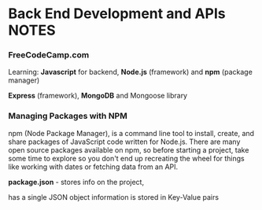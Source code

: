 # Back End Development and APIs NOTES
### FreeCodeCamp.com

Learning: **Javascript** for backend, 
**Node.js** (framework) and **npm** (package manager)

**Express** (framework), **MongoDB** and Mongoose library

### Managing Packages with NPM

npm (Node Package Manager), is a command line tool to install, create, and share packages of JavaScript code written for Node.js. There are many open source packages available on npm, so before starting a project, take some time to explore so you don't end up recreating the wheel for things like working with dates or fetching data from an API.

**package.json** - stores info on the project, 

has a single JSON object 
information is stored in Key-Value pairs